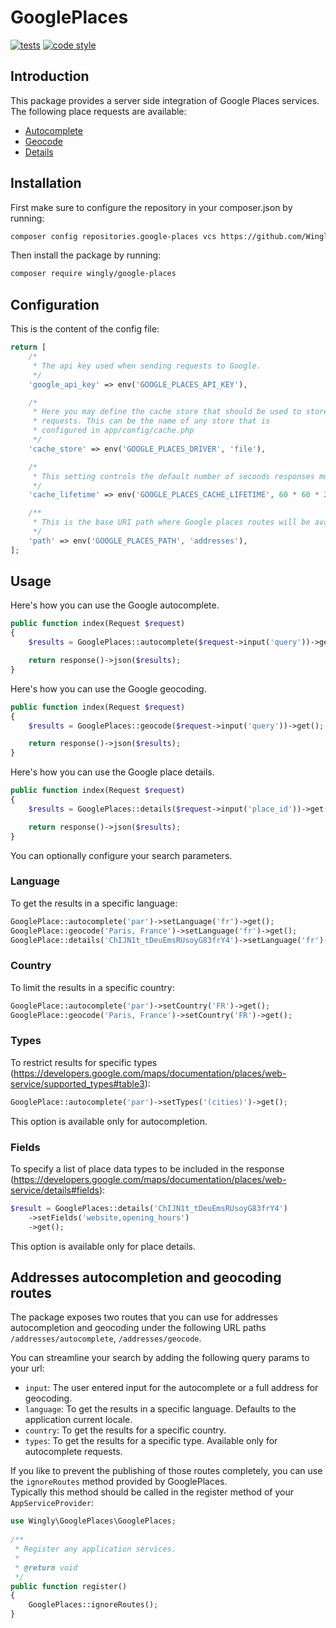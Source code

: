# GooglePlaces

[![tests](https://github.com/Wingly-Company/google-places/actions/workflows/tests.yml/badge.svg)](https://github.com/Wingly-Company/google-places/actions/workflows/tests.yml)
[![code style](https://github.com/Wingly-Company/google-places/actions/workflows/code-style.yml/badge.svg)](https://github.com/Wingly-Company/google-places/actions/workflows/code-style.yml)

## Introduction 

This package provides a server side integration of Google Places services.
The following place requests are available: 
- [Autocomplete](https://developers.google.com/maps/documentation/places/web-service/autocomplete) 
- [Geocode](https://developers.google.com/maps/documentation/geocoding/start) 
- [Details](https://developers.google.com/maps/documentation/places/web-service/details)

## Installation 

First make sure to configure the repository in your composer.json by running:

```bash
composer config repositories.google-places vcs https://github.com/Wingly-Company/google-places
```

Then install the package by running:

```bash
composer require wingly/google-places
```

## Configuration 

This is the content of the config file:

```php
return [
    /*
     * The api key used when sending requests to Google.
     */
    'google_api_key' => env('GOOGLE_PLACES_API_KEY'),

    /*
     * Here you may define the cache store that should be used to store
     * requests. This can be the name of any store that is
     * configured in app/config/cache.php
     */
    'cache_store' => env('GOOGLE_PLACES_DRIVER', 'file'),

    /*
     * This setting controls the default number of seconds responses must be cached.
     */
    'cache_lifetime' => env('GOOGLE_PLACES_CACHE_LIFETIME', 60 * 60 * 24 * 7),

    /**
     * This is the base URI path where Google places routes will be available from.
     */
    'path' => env('GOOGLE_PLACES_PATH', 'addresses'),
];
```

## Usage 

Here's how you can use the Google autocomplete.

```php 
public function index(Request $request)
{
    $results = GooglePlaces::autocomplete($request->input('query'))->get();

    return response()->json($results);
}
```

Here's how you can use the Google geocoding.

```php 
public function index(Request $request)
{
    $results = GooglePlaces::geocode($request->input('query'))->get();

    return response()->json($results);
}
```

Here's how you can use the Google place details.

```php 
public function index(Request $request)
{
    $results = GooglePlaces::details($request->input('place_id'))->get();

    return response()->json($results);
}
```

You can optionally configure your search parameters. 

### Language 
To get the results in a specific language: 

```php 
GooglePlace::autocomplete('par')->setLanguage('fr')->get();
GooglePlace::geocode('Paris, France')->setLanguage('fr')->get();
GooglePlace::details('ChIJN1t_tDeuEmsRUsoyG83frY4')->setLanguage('fr')->get();
```

### Country 
To limit the results in a specific country: 

```php 
GooglePlace::autocomplete('par')->setCountry('FR')->get();
GooglePlace::geocode('Paris, France')->setCountry('FR')->get();
```

### Types 
To restrict results for specific types (https://developers.google.com/maps/documentation/places/web-service/supported_types#table3): 

```php 
GooglePlace::autocomplete('par')->setTypes('(cities)')->get();
```

This option is available only for autocompletion.

### Fields 
To specify a list of place data types to be included in the response (https://developers.google.com/maps/documentation/places/web-service/details#fields): 

```php 
$result = GooglePlaces::details('ChIJN1t_tDeuEmsRUsoyG83frY4')
    ->setFields('website,opening_hours')
    ->get();
```

This option is available only for place details.

## Addresses autocompletion and geocoding routes

The package exposes two routes that you can use for addresses autocompletion and geocoding under the following URL paths `/addresses/autocomplete`, `/addresses/geocode`. 

You can streamline your search by adding the following query params to your url: 
- `input`: The user entered input for the autocomplete or a full address for geocoding. 
- `language`: To get the results in a specific language. Defaults to the application current locale. 
- `country`: To get the results for a specific country. 
- `types`: To get the results for a specific type. Available only for autocomplete requests.

If you like to prevent the publishing of those routes completely, you can use the `ignoreRoutes` method provided by GooglePlaces.  
Typically this method should be called in the register method of your `AppServiceProvider`: 

```php 
use Wingly\GooglePlaces\GooglePlaces;
 
/**
 * Register any application services.
 *
 * @return void
 */
public function register()
{
    GooglePlaces::ignoreRoutes();
}
```

